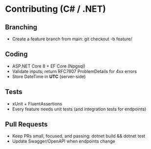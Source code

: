 # Contributing (C# / .NET)

## Branching
- Create a feature branch from main:
  git checkout -b feature/<name>

## Coding
- ASP.NET Core 8 + EF Core (Npgsql)
- Validate inputs; return RFC7807 ProblemDetails for 4xx errors
- Store DateTime in **UTC** (server-side)

## Tests
- xUnit + FluentAssertions
- Every feature needs unit tests (and integration tests for endpoints)

## Pull Requests
- Keep PRs small, focused, and passing:
  dotnet build && dotnet test
- Update Swagger/OpenAPI when endpoints change

